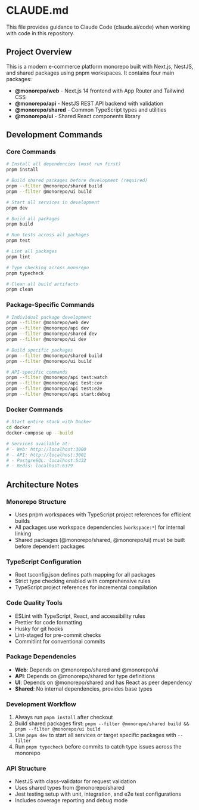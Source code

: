 # CLAUDE.md

This file provides guidance to Claude Code (claude.ai/code) when working with code in this repository.

## Project Overview

This is a modern e-commerce platform monorepo built with Next.js, NestJS, and shared packages using pnpm workspaces. It contains four main packages:

- **@monorepo/web** - Next.js 14 frontend with App Router and Tailwind CSS
- **@monorepo/api** - NestJS REST API backend with validation
- **@monorepo/shared** - Common TypeScript types and utilities
- **@monorepo/ui** - Shared React components library

## Development Commands

### Core Commands
```bash
# Install all dependencies (must run first)
pnpm install

# Build shared packages before development (required)
pnpm --filter @monorepo/shared build
pnpm --filter @monorepo/ui build

# Start all services in development
pnpm dev

# Build all packages
pnpm build

# Run tests across all packages
pnpm test

# Lint all packages
pnpm lint

# Type checking across monorepo
pnpm typecheck

# Clean all build artifacts
pnpm clean
```

### Package-Specific Commands
```bash
# Individual package development
pnpm --filter @monorepo/web dev
pnpm --filter @monorepo/api dev
pnpm --filter @monorepo/shared dev
pnpm --filter @monorepo/ui dev

# Build specific packages
pnpm --filter @monorepo/shared build
pnpm --filter @monorepo/ui build

# API-specific commands
pnpm --filter @monorepo/api test:watch
pnpm --filter @monorepo/api test:cov
pnpm --filter @monorepo/api test:e2e
pnpm --filter @monorepo/api start:debug
```

### Docker Commands
```bash
# Start entire stack with Docker
cd docker
docker-compose up --build

# Services available at:
# - Web: http://localhost:3000
# - API: http://localhost:3001
# - PostgreSQL: localhost:5432
# - Redis: localhost:6379
```

## Architecture Notes

### Monorepo Structure
- Uses pnpm workspaces with TypeScript project references for efficient builds
- All packages use workspace dependencies (`workspace:*`) for internal linking
- Shared packages (@monorepo/shared, @monorepo/ui) must be built before dependent packages

### TypeScript Configuration
- Root tsconfig.json defines path mapping for all packages
- Strict type checking enabled with comprehensive rules
- TypeScript project references for incremental compilation

### Code Quality Tools
- ESLint with TypeScript, React, and accessibility rules
- Prettier for code formatting
- Husky for git hooks
- Lint-staged for pre-commit checks
- Commitlint for conventional commits

### Package Dependencies
- **Web**: Depends on @monorepo/shared and @monorepo/ui
- **API**: Depends on @monorepo/shared for type definitions
- **UI**: Depends on @monorepo/shared and has React as peer dependency
- **Shared**: No internal dependencies, provides base types

### Development Workflow
1. Always run `pnpm install` after checkout
2. Build shared packages first: `pnpm --filter @monorepo/shared build && pnpm --filter @monorepo/ui build`
3. Use `pnpm dev` to start all services or target specific packages with `--filter`
4. Run `pnpm typecheck` before commits to catch type issues across the monorepo

### API Structure
- NestJS with class-validator for request validation
- Uses shared types from @monorepo/shared
- Jest testing setup with unit, integration, and e2e test configurations
- Includes coverage reporting and debug mode